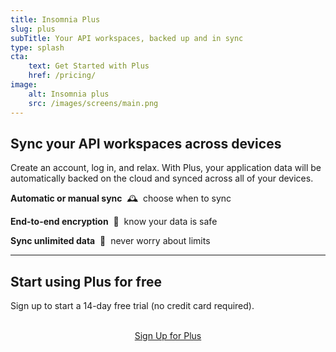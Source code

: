 ```yaml
---
title: Insomnia Plus
slug: plus
subTitle: Your API workspaces, backed up and in sync
type: splash
cta:
    text: Get Started with Plus
    href: /pricing/
image: 
    alt: Insomnia plus 
    src: /images/screens/main.png
---
```


## Sync your API workspaces across devices

Create an account, log in, and relax. With Plus, your application data will be automatically
backed on the cloud and synced across all of your devices.

**Automatic or manual sync** &nbsp;&#128368;&nbsp; choose when to sync

**End-to-end encryption** &nbsp;&#128272;&nbsp; know your data is safe

**Sync unlimited data** &nbsp;&#128640;&nbsp; never worry about limits

---

## Start using Plus for free

Sign up to start a 14-day free trial (no credit card required).

<p style="text-align:center">
<br>
<a class="button" href="/pricing/">Sign Up for Plus</a>
</p>
